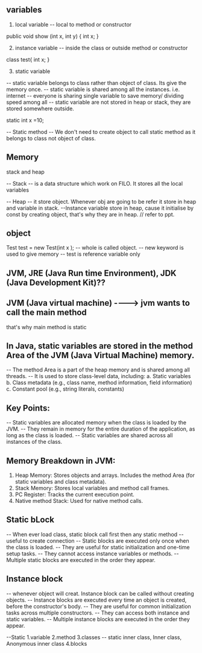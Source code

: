 ## variables
1. local variable
-- local to method or constructor

public void show (int x, int y)
{ int x;
}

2. instance variable
-- inside the class or outside method or constructor

class test{
int x;
}

3. static variable

-- static variable belongs to class rather than object of class. Its give the memory once.
-- static variable is shared among all the instances.
i.e. internet -- everyone is sharing single variable to save memory/ dividing speed among all
-- static variable are not stored in heap or stack, they are stored somewhere outside.

static int x =10;

-- Static method -- We don't need to create object to call static method as it belongs to class not object of class.

## Memory
stack and heap

-- Stack -- is a data structure which work on FILO. It stores all the local variables


-- Heap -- it store object. Whenever obj are going to be refer it store in heap and variable in stack.
--Instance variable store in heap, cause it initialise by const by creating object, that's why they are in heap. // refer to ppt.

## object

Test test = new Test(int x ); -- whole is called object.
-- new keyword is used to give memory
-- test is reference variable only

## JVM, JRE (Java Run time Environment), JDK (Java Development Kit)??
## JVM (Java virtual machine) ----> jvm wants to call the main method
 that's why main method is static

## In Java, static variables are stored in the method Area of the JVM (Java Virtual Machine) memory. 
-- The method Area is a part of the heap memory and is shared among all threads. 
-- It is used to store class-level data, including:
a. Static variables
b. Class metadata (e.g., class name, method information, field information)
c. Constant pool (e.g., string literals, constants)

## Key Points:

-- Static variables are allocated memory when the class is loaded by the JVM.
-- They remain in memory for the entire duration of the application, as long as the class is loaded.
-- Static variables are shared across all instances of the class.

## Memory Breakdown in JVM:

1. Heap Memory: Stores objects and arrays.
   Includes the method Area (for static variables and class metadata).
2. Stack Memory: Stores local variables and method call frames.
3. PC Register: Tracks the current execution point.
4. Native method Stack: Used for native method calls.


## Static bLock
-- When ever load class, static block call first then any static method
-- useful to create connection
-- Static blocks are executed only once when the class is loaded.
-- They are useful for static initialization and one-time setup tasks.
-- They cannot access instance variables or methods.
-- Multiple static blocks are executed in the order they appear.

## Instance block
-- whenever object will creat. Instance block can be called without creating objects.
-- Instance blocks are executed every time an object is created, before the constructor's body.
-- They are useful for common initialization tasks across multiple constructors.
-- They can access both instance and static variables.
-- Multiple instance blocks are executed in the order they appear.

--Static
1.variable
2.method
3.classes  -- static inner class, Inner class, Anonymous inner class
4.blocks
